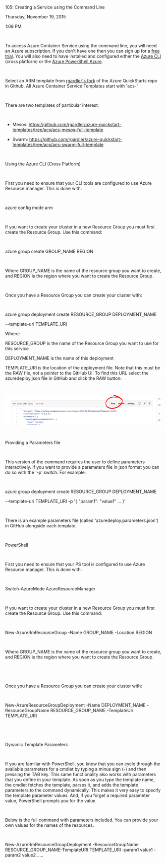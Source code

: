 105: Creating a Service using the Command Line

Thursday, November 19, 2015

1:09 PM

 

To access Azure Container Service using the command line, you will need an Azure subscription. If you don't have one then you can sign up for a [free trial](http://www.windowsazure.com/en-us/pricing/free-trial/?WT.mc_id=AA4C1C935). You will also need to have installed and configured either the [Azure CLI](https://azure.microsoft.com/en-us/documentation/articles/xplat-cli/) (cross platform) or the [Azure PowerShell Azure](https://azure.microsoft.com/en-us/documentation/articles/powershell-install-configure/).

 

Select an ARM template from [rgardler's fork](https://github.com/rgardler/azure-quickstart-templates) of the Azure QuickStarts repo in Github. All Azure Container Service Templates start with 'acs-'

 

There are two templates of particular interest:

 

-   Mesos: <https://github.com/rgardler/azure-quickstart-templates/tree/acs/acs-mesos-full-template>

-   Swarm: <https://github.com/rgardler/azure-quickstart-templates/tree/acs/acs-swarm-full-template>

 

Using the Azure CLI (Cross Platform)

 

First you need to ensure that your CLI tools are configured to use Azure Resource manager. This is done with:

 

azure config mode arm

 

If you want to create your cluster in a new Resource Group you must first create the Resource Group. Use this command:

 

azure group create GROUP\_NAME REGION

 

Where GROUP\_NAME is the name of the resource group you want to create, and REGION is the region where you want to create the Resource Group.

 

Once you have a Resource Group you can create your cluster with:

 

azure group deployment create RESOURCE\_GROUP DEPLOYMENT\_NAME

--template-uri TEMPLATE\_URI

Where:

RESOURCE\_GROUP is the name of the Resource Group you want to use for this service

DEPLOYMENT\_NAME is the name of this deployment

TEMPLATE\_URI is the location of the deployment file. Note that this must be the RAW file, not a pointer to the GitHub UI. To find this URL select the azuredeploy.json file in GitHub and click the RAW button:

 

![](images\105/media/image1.png)

 

Providing a Parameters file

 

This version of the command requires the user to define parameters interactively. If you want to provide a parameters file in json format you can do so with the '-p' switch. For example:

 

azure group deployment create RESOURCE\_GROUP DEPLOYMENT\_NAME

--template-uri TEMPLATE\_URI -p '{ "param1": "value1" … }'

 

There is an example parameters file (called 'azuredeploy.parameters.json') in GitHub alongside each template.

 

PowerShell

 

First you need to ensure that your PS tool is configured to use Azure Resource manager. This is done with:

 

Switch-AzureMode AzureResourceManager

 

If you want to create your cluster in a new Resource Group you must first create the Resource Group. Use this command:

 

New-AzureRmResourceGroup -Name GROUP\_NAME -Location REGION

 

Where GROUP\_NAME is the name of the resource group you want to create, and REGION is the region where you want to create the Resource Group.

 

 

Once you have a Resource Group you can create your cluster with:

 

New-AzureResourceGroupDeployment -Name DEPLOYMENT\_NAME -ResourceGroupName RESOURCE\_GROUP\_NAME -TemplateUri TEMPLATE\_URI

 

 

Dynamic Template Parameters

 

If you are familiar with PowerShell, you know that you can cycle through the available parameters for a cmdlet by typing a minus sign (-) and then pressing the TAB key. This same functionality also works with parameters that you define in your template. As soon as you type the template name, the cmdlet fetches the template, parses it, and adds the template parameters to the command dynamically. This makes it very easy to specify the template parameter values. And, if you forget a required parameter value, PowerShell prompts you for the value.

 

Below is the full command with parameters included. You can provide your own values for the names of the resources.

 

New-AzureRmResourceGroupDeployment -ResourceGroupName RESOURCE\_GROUP\_NAME-TemplateURI TEMPLATE\_URI -param1 value1 -param2 value2 …..
